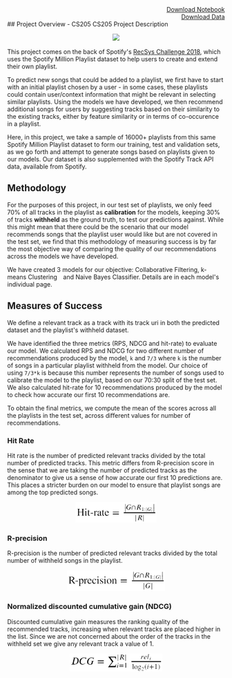 <div style="text-align: right"> <a href="https://raw.githubusercontent.com/not-a-hot-dog/spotify_project/master/Spotify_Playlist_Generation_Group_21_Models.ipynb">Download Notebook</a> </div>  
<div style="text-align: right"> <a href="https://drive.google.com/file/d/1vKTZ4S0wiGxiffjPxnth1rrBXIOTcLCQ/view?usp=sharing">Download Data</a> </div>  
## Project Overview - CS205
CS205 Project Description

<br>

<p align="center">
<img src="https://image.roku.com/blog/wp-content/uploads/2018/10/Spotify-Landing-Page-900.jpg" height="400"/>
</p>

This project comes on the back of Spotify's [RecSys Challenge 2018](https://recsys-challenge.spotify.com/), which uses the Spotify Million Playlist dataset to help users to create and extend their own playlist. 

To predict new songs that could be added to a playlist, we first have to start with an initial playlist chosen by a user - in some cases, these playlists could contain user/context information that might be relevant in selecting similar playlists. Using the models we have developed, we then recommend additional songs for users by suggesting tracks based on their similarity to the existing tracks, either by feature similarity or in terms of co-occurence in a playlist.

Here, in this project, we take a sample of 16000+ playlists from this same Spotify Million Playlist dataset to form our training, test and validation sets, as we go forth and attempt to generate songs based on playlists given to our models. Our dataset is also supplemented with the Spotify Track API data, available from Spotify. 

## Methodology
For the purposes of this project, in our test set of playlists, we only feed 70% of all tracks in the playlist as **calibration** for the models, keeping 30% of tracks **withheld** as the ground truth, to test our predictions against. While this might mean that there could be the scenario that our model recommends songs that the playlist user would like but are not covered in the test set, we find that this methodology of measuring success is by far the most objective way of comparing the quality of our recommendations across the models we have developed.

We have created 3 models for our objective: Collaborative Filtering, k-means Clustering and Naive Bayes Classifier. Details are in each model's individual page.

## Measures of Success
We define a relevant track as a track with its track uri in both the predicted dataset and the playlist's withheld dataset.

We have identified the three metrics (RPS, NDCG and hit-rate) to evaluate our model. We calculated RPS and NDCG for two different number of recommendations produced by the model, `k` and `7/3` where `k` is the number of songs in a particular playlist withheld from the model. Our choice of using `7/3*k` is because this number represents the number of songs used to calibrate the model to the playlist, based on our 70:30 split of the test set. We also calculated hit-rate for 10 recommendations produced by the model to check how accurate our first 10 recommendations are.

To obtain the final metrics, we compute the mean of the scores across all the playlists in the test set, across different values for number of recommendations.

### Hit Rate
Hit rate is the number of predicted relevant tracks divided by the total number of predicted tracks. This metric differs from R-precision score in the sense that we are taking the number of predicted tracks as the denominator to give us a sense of how accurate our first 10 predictions are. This places a stricter burden on our model to ensure that playlist songs are among the top predicted songs.

<p align="center">
<img src="https://raw.githubusercontent.com/not-a-hot-dog/spotify_project/gh-pages/_images/intro_hit_rate.png" title="High-Level Playlist Features" height="48"/>
</p>

### R-precision
R-precision is the number of predicted relevant tracks divided by the total number of withheld songs in the playlist.

<p align="center">
<img src="https://raw.githubusercontent.com/not-a-hot-dog/spotify_project/gh-pages/_images/intro_r_precision.png" title="High-Level Playlist Features" height="48"/>
</p>

### Normalized discounted cumulative gain (NDCG)
Discounted cumulative gain measures the ranking quality of the recommended tracks, increasing when relevant tracks are placed higher in the list. Since we are not concerned about the order of the tracks in the withheld set we give any relevant track a value of 1.

<p align="center">
<img src="https://raw.githubusercontent.com/not-a-hot-dog/spotify_project/gh-pages/_images/intro_dcg.png" title="High-Level Playlist Features" height="42"/>
</p>
